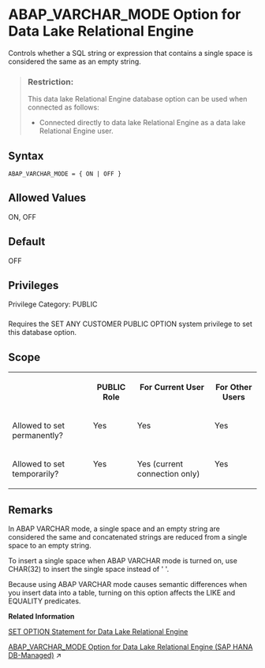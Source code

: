 <!-- loio62acec57c05b463ca9add28e6bf066e2 -->

# ABAP\_VARCHAR\_MODE Option for Data Lake Relational Engine

Controls whether a SQL string or expression that contains a single space is considered the same as an empty string.



> ### Restriction:  
> This data lake Relational Engine database option can be used when connected as follows:
> 
> -   Connected directly to data lake Relational Engine as a data lake Relational Engine user.



<a name="loio62acec57c05b463ca9add28e6bf066e2__abap_syntax1"/>

## Syntax

```
ABAP_VARCHAR_MODE = { ON | OFF }
```



<a name="loio62acec57c05b463ca9add28e6bf066e2__abap_allowed1"/>

## Allowed Values

ON, OFF



<a name="loio62acec57c05b463ca9add28e6bf066e2__abap_default"/>

## Default

OFF



<a name="loio62acec57c05b463ca9add28e6bf066e2__abap_priv1"/>

## Privileges

Privilege Category: PUBLIC



### 

Requires the SET ANY CUSTOMER PUBLIC OPTION system privilege to set this database option.



<a name="loio62acec57c05b463ca9add28e6bf066e2__abap_scope1"/>

## Scope


<table>
<tr>
<th valign="top">

 



</th>
<th valign="top">

PUBLIC Role



</th>
<th valign="top">

For Current User



</th>
<th valign="top">

For Other Users



</th>
</tr>
<tr>
<td valign="top">

Allowed to set permanently?



</td>
<td valign="top">

Yes



</td>
<td valign="top">

Yes



</td>
<td valign="top">

Yes



</td>
</tr>
<tr>
<td valign="top">

Allowed to set temporarily?



</td>
<td valign="top">

Yes



</td>
<td valign="top">

Yes \(current connection only\)



</td>
<td valign="top">

Yes



</td>
</tr>
</table>



<a name="loio62acec57c05b463ca9add28e6bf066e2__abap_remarks1"/>

## Remarks

In ABAP VARCHAR mode, a single space and an empty string are considered the same and concatenated strings are reduced from a single space to an empty string.

To insert a single space when ABAP VARCHAR mode is turned on, use CHAR\(32\) to insert the single space instead of ' '.

Because using ABAP VARCHAR mode causes semantic differences when you insert data into a table, turning on this option affects the LIKE and EQUALITY predicates.

**Related Information**  


[SET OPTION Statement for Data Lake Relational Engine](../080-sql-statements/set-option-statement-for-data-lake-relational-engine-a625da7.md "Changes options that affect the behavior of the database and its compatibility with Transact-SQL. Setting the value of an option can change the behavior for all users or an individual user, in either a temporary or permanent scope.")

[ABAP_VARCHAR_MODE Option for Data Lake Relational Engine (SAP HANA DB-Managed)](https://help.sap.com/viewer/a898e08b84f21015969fa437e89860c8/2023_1_QRC/en-US/fd417eec6ec840f291da03d66ab3c773.html "Controls whether a SQL string or expression that contains a single space is considered the same as an empty string.") :arrow_upper_right:

